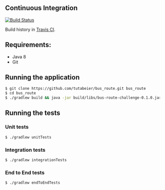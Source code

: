 ## Continuous Integration
[![Build Status](https://travis-ci.org/tutabeier/bus_route.svg?branch=master)](https://travis-ci.org/tutabeier/bus_route)

Build history in [Travis CI](https://travis-ci.org/tutabeier/bus_route/).

## Requirements:
- Java 8
- Git

## Running the application
```sh
$ git clone https://github.com/tutabeier/bus_route.git bus_route
$ cd bus_route
$ ./gradlew build && java -jar build/libs/bus-route-challenge-0.1.0.jar
```

## Running the tests
### Unit tests
```sh
$ ./gradlew unitTests
```

### Integration tests
```sh
$ ./gradlew integrationTests
```

### End to End tests
```sh
$ ./gradlew endToEndTests
```

